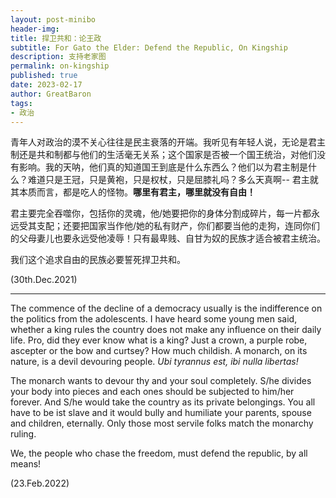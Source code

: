 ```yaml
---
layout: post-minibo
header-img: 
title: 捍卫共和：论王政
subtitle: For Gato the Elder: Defend the Republic, On Kingship
description: 支持老家图
permalink: on-kingship
published: true
date: 2023-02-17
author: GreatBaron
tags:
- 政治
---
```


青年人对政治的漠不关心往往是民主衰落的开端。我听见有年轻人说，无论是君主制还是共和制都与他们的生活毫无关系；这个国家是否被一个国王统治，对他们没有影响。我的天呐，他们真的知道国王到底是什么东西么？他们以为君主制是什么？难道只是王冠，只是黄袍，只是权杖，只是屈膝礼吗？多么天真啊-- 君主就其本质而言，都是吃人的怪物。**哪里有君主，哪里就没有自由！**

君主要完全吞噬你，包括你的灵魂，他/她要把你的身体分割成碎片，每一片都永远受其支配；还要把国家当作他/她的私有财产，你们都要当他的走狗，连同你们的父母妻儿也要永远受他凌辱！只有最卑贱、自甘为奴的民族才适合被君主统治。

我们这个追求自由的民族必要誓死捍卫共和。

(30th.Dec.2021)

---

The commence of the decline of a democracy usually is the indifference on the politics from the adolescents. I have heard some young men said, whether a king rules the country does not make any influence on their daily life. Pro, did they ever know what is a king? Just a crown, a purple robe, ascepter or the bow and curtsey? How much childish. A monarch, on its nature, is a devil devouring people. *Ubi tyrannus est, ibi nulla libertas!*
 
The monarch wants to devour thy and your soul completely. S/he divides your body into pieces and each ones should be subjected to him/her forever. And S/he would take the country as its private belongings. You all have to be ist slave and it would bully and humiliate your parents, spouse and children, eternally. Only those most servile folks match the monarchy ruling.

We, the people who chase the freedom, must defend the republic, by all means!

(23.Feb.2022)

